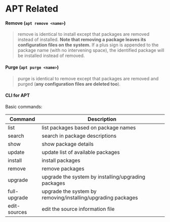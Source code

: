 # APT Related

#### Remove (`apt remove <name>`)
> remove is identical to install except that packages are removed instead of installed. 
**Note that removing a package leaves its configuration files on the system.**
> If a plus sign is appended to the package name (with no intervening space), the identified package will be installed instead of removed.

#### Purge (`apt purge <name>`)
> purge is identical to remove except that packages are removed and purged (**any configuration files are deleted too**).

#### CLI for APT

Basic commands: 

|Command|Description|
|---|---|
|list|list packages based on package names|
|search|search in package descriptions|
|show|show package details|
|update|update list of available packages|
|install|install packages|
|remove|remove packages|
|upgrade|upgrade the system by installing/upgrading packages|
|full-upgrade|upgrade the system by removing/installing/upgrading packages|
|edit-sources|edit the source information file|
